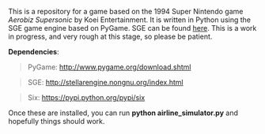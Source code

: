 This is a repository for a game based on the
1994 Super Nintendo game *Aerobiz Supersonic*
by Koei Entertainment.  It is written in Python
using the SGE game engine based on PyGame.  SGE
can be found [here](http://stellarengine.nongnu.org/index.html).
  This is a work in progress, and very rough at
  this stage, so please be patient.

  **Dependencies**:
  >PyGame: http://www.pygame.org/download.shtml

  >SGE: http://stellarengine.nongnu.org/index.html

  >Six: https://pypi.python.org/pypi/six

Once these are installed, you can run **python airline_simulator.py**
 and hopefully things should work.
